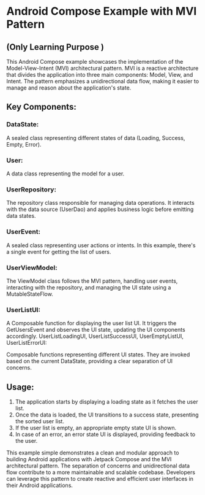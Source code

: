 
# Android Compose Example with MVI Pattern
## (Only Learning Purpose )
This Android Compose example showcases the implementation of the Model-View-Intent (MVI) architectural pattern. MVI is a reactive architecture that divides the application into three main components: Model, View, and Intent. The pattern emphasizes a unidirectional data flow, making it easier to manage and reason about the application's state.

## Key Components:

### DataState:
A sealed class representing different states of data (Loading, Success, Empty, Error).

### User:
A data class representing the model for a user.

### UserRepository:
The repository class responsible for managing data operations. It interacts with the data source (UserDao) and applies business logic before emitting data states.

### UserEvent:
A sealed class representing user actions or intents. In this example, there's a single event for getting the list of users.

### UserViewModel:
The ViewModel class follows the MVI pattern, handling user events, interacting with the repository, and managing the UI state using a MutableStateFlow.

### UserListUI:
A Composable function for displaying the user list UI. It triggers the GetUsersEvent and observes the UI state, updating the UI components accordingly.
UserListLoadingUI, UserListSuccessUI, UserEmptyListUI, UserListErrorUI:

Composable functions representing different UI states. They are invoked based on the current DataState, providing a clear separation of UI concerns.

## Usage:
1. The application starts by displaying a loading state as it fetches the user list.
2. Once the data is loaded, the UI transitions to a success state, presenting the sorted user list.
3. If the user list is empty, an appropriate empty state UI is shown.
4. In case of an error, an error state UI is displayed, providing feedback to the user.

This example simple demonstrates a clean and modular approach to building Android applications with Jetpack Compose and the MVI architectural pattern. The separation of concerns and unidirectional data flow contribute to a more maintainable and scalable codebase. Developers can leverage this pattern to create reactive and efficient user interfaces in their Android applications.
